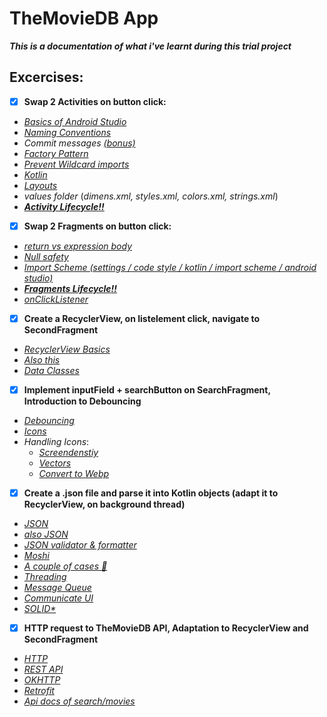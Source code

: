 # TheMovieDB App
__*This is a documentation of what i've learnt during this trial project*__

## Excercises:
* [x] __Swap 2 Activities on button click:__
 * [_Basics of Android Studio_](https://developer.android.com/training/basics/firstapp)
 * [_Naming Conventions_](https://github.com/ribot/android-guidelines/blob/master/project_and_code_guidelines.md)
 * _Commit messages_ [_(bonus)_](https://gitmoji.carloscuesta.me/)
 * [_Factory Pattern_](https://www.tutorialspoint.com/design_pattern/factory_pattern.htm)
 * [_Prevent Wildcard imports_](https://stackoverflow.com/a/32907163/6694770)
 * [_Kotlin_](https://developer.android.com/courses/topics/android-basics-kotlin)
 * [_Layouts_](https://developer.android.com/guide/topics/ui/declaring-layout)
 * _values folder_ (_dimens.xml, styles.xml, colors.xml, strings.xml_)
 * [**_Activity Lifecycle:bangbang:_**](https://developer.android.com/reference/android/app/Activity#ActivityLifecycle)

* [x] __Swap 2 Fragments on button click:__
 *  [_return vs expression body_](https://discuss.kotlinlang.org/t/return-vs-expression-body/12485) 
 * [_Null safety_](https://kotlinlang.org/docs/reference/null-safety.html)
 * [_Import Scheme  (settings / code style / kotlin / import scheme / android studio)_](scheme.xml)
 * [**_Fragments Lifecycle:bangbang:_**](https://developer.android.com/guide/components/fragments#Lifecycle)
 * [_onClickListener_](https://developer.android.com/reference/kotlin/android/view/View.OnClickListener)
* [x] __Create a RecyclerView, on listelement click, navigate to SecondFragment__
 * [_RecyclerView Basics_](https://developer.android.com/guide/topics/ui/layout/recyclerview)
 * [_Also this_](https://guides.codepath.com/android/using-the-recyclerview)
 * [_Data Classes_](https://kotlinlang.org/docs/reference/data-classes.html)
* [x] __Implement inputField + searchButton on SearchFragment, Introduction to Debouncing__
 * [_Debouncing_](https://stackoverflow.com/questions/12142021/how-can-i-do-something-0-5-second-after-text-changed-in-my-edittext)
 * [_Icons_](https://material.io/resources/icons/?style=baseline)
 * _Handling Icons_:
  	* [_Screendenstiy_](https://developer.android.com/training/multiscreen/screendensities)
  	* [_Vectors_](https://developer.android.com/studio/write/vector-asset-studio)
  	* [_Convert to Webp_](https://developer.android.com/studio/write/convert-webp)
* [x] __Create a .json file and parse it into Kotlin objects (adapt it to RecyclerView, on background thread)__
 * [_JSON_](https://en.wikipedia.org/wiki/JSON)
 * [_also JSON_](https://www.w3schools.com/js/js_json_intro.asp)
 * [_JSON validator & formatter_](https://jsonformatter.curiousconcept.com/)
 * [_Moshi_](https://github.com/square/moshi)
 * [_A couple of cases :zany_face:_](https://medium.com/better-programming/string-case-styles-camel-pascal-snake-and-kebab-case-981407998841)
 * [_Threading_](https://blog.mindorks.com/android-core-looper-handler-and-handlerthread-bd54d69fe91a)
  * [_Message Queue_](https://medium.com/better-programming/a-detailed-story-about-handler-thread-looper-message-queue-ac2cd9be0d78)
  * [_Communicate UI_](https://developer.android.com/training/multiple-threads/communicate-ui)
 * [_S*O*L*I*D*_](https://www.letscode.hu/2016/04/26/tiszta-kod-5-resz-a-s-o-l-i-d-alapelvek/)
* [x] __HTTP request to TheMovieDB API, Adaptation to RecyclerView and SecondFragment__
 * [_HTTP_](https://developer.mozilla.org/en-US/docs/Web/HTTP/Overview)
 * [_REST API_](https://www.sitepoint.com/developers-rest-api/)
 * [_OKHTTP_](https://square.github.io/okhttp/)
 * [_Retrofit_](https://square.github.io/retrofit/)
 * [_Api docs of search/movies_](https://developers.themoviedb.org/3/search/search-movies)
